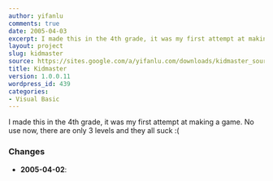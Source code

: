```yaml
---
author: yifanlu
comments: true
date: 2005-04-03
excerpt: I made this in the 4th grade, it was my first attempt at making a game.
layout: project
slug: kidmaster
source: https://sites.google.com/a/yifanlu.com/downloads/kidmaster_source.zip
title: Kidmaster
version: 1.0.0.11
wordpress_id: 439
categories:
- Visual Basic
---
```


I made this in the 4th grade, it was my first attempt at making a game. No use now, there are only 3 levels and they all suck :(

### Changes

* **2005-04-02**: 

